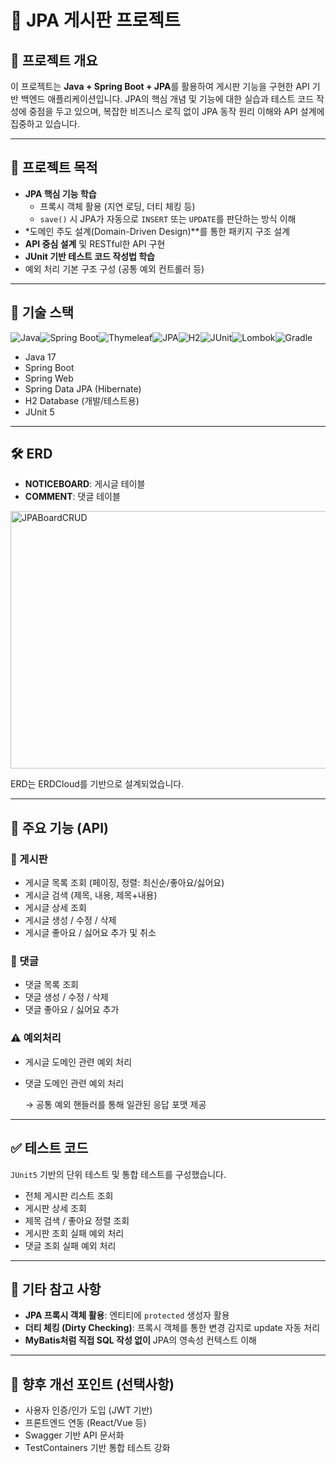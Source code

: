 # 📝 JPA 게시판 프로젝트

## 📌 프로젝트 개요

이 프로젝트는 **Java + Spring Boot + JPA**를 활용하여 게시판 기능을 구현한 API 기반 백엔드 애플리케이션입니다. JPA의 핵심 개념 및 기능에 대한 실습과 테스트 코드 작성에 중점을 두고 있으며, 복잡한 비즈니스 로직 없이 JPA 동작 원리 이해와 API 설계에 집중하고 있습니다.

---

## 🎯 프로젝트 목적

- **JPA 핵심 기능 학습**
    - 프록시 객체 활용 (지연 로딩, 더티 체킹 등)
    - `save()` 시 JPA가 자동으로 `INSERT` 또는 `UPDATE`를 판단하는 방식 이해
- *도메인 주도 설계(Domain-Driven Design)**를 통한 패키지 구조 설계
- **API 중심 설계** 및 RESTful한 API 구현
- **JUnit 기반 테스트 코드 작성법 학습**
- 예외 처리 기본 구조 구성 (공통 예외 컨트롤러 등)

---

## 🧱 기술 스택

![Java](https://img.shields.io/badge/Java-17-blue?logo=java&logoColor=white)![Spring Boot](https://img.shields.io/badge/Spring%20Boot-3.1.2-success?logo=spring-boot)![Thymeleaf](https://img.shields.io/badge/Thymeleaf-3.x-green?logo=thymeleaf)![JPA](https://img.shields.io/badge/JPA-Hibernate-orange?logo=hibernate)![H2](https://img.shields.io/badge/H2--DB-Embedded-blue?logo=datagrip)![JUnit](https://img.shields.io/badge/JUnit-4.13.1-red?logo=testing-library)![Lombok](https://img.shields.io/badge/Lombok-1.18.x-yellow?logo=java)![Gradle](https://img.shields.io/badge/Gradle-7.x-important?logo=gradle)

- Java 17
- Spring Boot
- Spring Web
- Spring Data JPA (Hibernate)
- H2 Database (개발/테스트용)
- JUnit 5

---


## 🛠 ERD

- **NOTICEBOARD**: 게시글 테이블
- **COMMENT**: 댓글 테이블

<img width="620" height="412" alt="JPABoardCRUD" src="https://github.com/user-attachments/assets/1c6bebc0-6714-4567-94e1-4ec609406397" />

    
ERD는 ERDCloud를 기반으로 설계되었습니다.

---

## 🚀 주요 기능 (API)

### 📌 게시판

- 게시글 목록 조회 (페이징, 정렬: 최신순/좋아요/싫어요)
- 게시글 검색 (제목, 내용, 제목+내용)
- 게시글 상세 조회
- 게시글 생성 / 수정 / 삭제
- 게시글 좋아요 / 싫어요 추가 및 취소

### 💬 댓글

- 댓글 목록 조회
- 댓글 생성 / 수정 / 삭제
- 댓글 좋아요 / 싫어요 추가

### ⚠️ 예외처리

- 게시글 도메인 관련 예외 처리
- 댓글 도메인 관련 예외 처리
    
    → 공통 예외 핸들러를 통해 일관된 응답 포맷 제공
    

---

## ✅ 테스트 코드

`JUnit5` 기반의 단위 테스트 및 통합 테스트를 구성했습니다.

- 전체 게시판 리스트 조회
- 게시판 상세 조회
- 제목 검색 / 좋아요 정렬 조회
- 게시판 조회 실패 예외 처리
- 댓글 조회 실패 예외 처리

---

## 📌 기타 참고 사항

- **JPA 프록시 객체 활용**: 엔티티에 `protected` 생성자 활용
- **더티 체킹 (Dirty Checking)**: 프록시 객체를 통한 변경 감지로 update 자동 처리
- **MyBatis처럼 직접 SQL 작성 없이** JPA의 영속성 컨텍스트 이해

---

## 🧾 향후 개선 포인트 (선택사항)

- 사용자 인증/인가 도입 (JWT 기반)
- 프론트엔드 연동 (React/Vue 등)
- Swagger 기반 API 문서화
- TestContainers 기반 통합 테스트 강화

